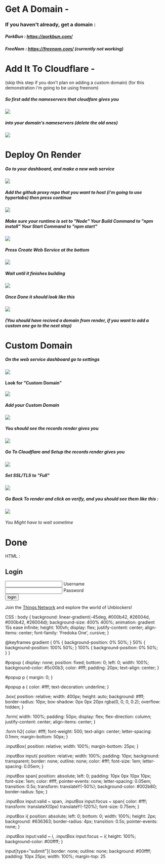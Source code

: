 # Get A Domain -
### If you haven't already, get a domain :
##### PorkBun : https://porkbun.com/
##### FreeNom : https://freenom.com/ (currently not working)

# Add It To Cloudflare -
(skip this step if you don't plan on adding a custom domain)
(for this demonstration i'm going to be using freenom)
##### So first add the nameservers that cloudfare gives you
![](https://github.com/TheNearEnd/How-To-Deploy-A-Proxy/blob/main/images/Screenshot%202023-03-03%207.09.26%20PM.png)
##### into your domain's nameservers (delete the old ones)
![](https://github.com/TheNearEnd/How-To-Deploy-A-Proxy/blob/main/images/Screenshot%202023-03-03%207.11.45%20PM.png)

# Deploy On Render
##### Go to your dashboard, and make a new web service
![](https://github.com/TheNearEnd/How-To-Deploy-A-Proxy/blob/main/images/Screenshot%202023-03-03%207.20.38%20PM.png)
##### Add the github proxy repo that you want to host (i'm going to use hypertabs) then press continue
![](https://github.com/TheNearEnd/How-To-Deploy-A-Proxy/blob/main/images/Screenshot%202023-03-03%207.26.07%20PM.png)
##### Make sure your runtime is set to "Node" Your Build Command to "npm install" Your Start Command to "npm start"
![](https://github.com/TheNearEnd/How-To-Deploy-A-Proxy/blob/main/images/Screenshot%202023-03-03%207.28.40%20PM.png)
##### Press Create Web Service at the bottom
![](https://github.com/TheNearEnd/How-To-Deploy-A-Proxy/blob/main/images/Screenshot%202023-03-03%207.31.40%20PM.png)
##### Wait until it finishes building
![](https://github.com/TheNearEnd/How-To-Deploy-A-Proxy/blob/main/images/Screenshot%202023-03-03%207.33.19%20PM.png)
##### Once Done it should look like this
![](https://github.com/TheNearEnd/How-To-Deploy-A-Proxy/blob/main/images/Screenshot%202023-03-03%207.36.59%20PM.png)
##### (You should have recived a domain from render, if you want to add a custom one go to the next step)
# Custom Domain
##### On the web service dashboard go to settings
![](https://github.com/TheNearEnd/How-To-Deploy-A-Proxy/blob/main/images/Screenshot%202023-03-04%2010.51.39%20AM.png)
#### Look for "Custom Domain"
![](https://github.com/TheNearEnd/How-To-Deploy-A-Proxy/blob/main/images/Screenshot%202023-03-04%2010.55.57%20AM.png)
##### Add your Custom Domain 
![](https://github.com/TheNearEnd/How-To-Deploy-A-Proxy/blob/main/images/Screenshot%202023-03-04%2010.57.33%20AM.png)
##### You should see the records render gives you
![](https://github.com/TheNearEnd/How-To-Deploy-A-Proxy/blob/main/images/Screenshot%202023-03-04%2010.58.18%20AM.png)
##### Go To Cloudflare and Setup the records render gives you
![](https://github.com/TheNearEnd/How-To-Deploy-A-Proxy/blob/main/images/Screenshot%202023-03-04%2010.59.33%20AM.png)
##### Set SSL/TLS to "Full"
![](https://github.com/TheNearEnd/How-To-Deploy-A-Proxy/blob/main/images/Screenshot%202023-03-04%2011.00.42%20AM.png)
##### Go Back To render and click on verify, and you should see them like this :
![](https://github.com/TheNearEnd/How-To-Deploy-A-Proxy/blob/main/images/Screenshot%202023-03-04%2011.04.01%20AM.png)
###### You Might have to wait sometime
# Done

HTML :
<!DOCTYPE html>
<html>
  <link rel="preconnect" href="https://fonts.googleapis.com">
<link rel="preconnect" href="https://fonts.gstatic.com" crossorigin>
<link href="https://fonts.googleapis.com/css2?family=Fredoka+One&display=swap" rel="stylesheet">
<head>
  <title>Login</title>
  <link rel="stylesheet" type="text/css" href="style.css">
</head>
<body onload="popup()">
  <div class="box">
    <div class="form" action="#">
      <h2>Login</h2>
      <div class="inputBox">
        <input type="text" name="username" required>
        <span>Username</span>
        <i></i>
      </div>
      <div class="inputBox">
        <input type="password" name="password" id="password" required>
        <span>Password</span>
        <i></i>
      </div>
      <input type="submit" value="login">
    </div>
  </div>
  <div id="popup">
    <p>Join the <a href="https://discord.gg/thingsnetwork">Things Network</a> and explore the world of Unblockers!</p>
  </div>
</body>
</html>

CSS :
body {
  background: linear-gradient(-45deg, #000b42, #26004d, #000b42, #26004d);
  background-size: 400% 400%;
  animation: gradient 15s ease infinite;
	height: 100vh;
  display: flex;
  justify-content: center;
  align-items: center;
  font-family: 'Fredoka One', cursive;
}

@keyframes gradient {
	0% {
		background-position: 0% 50%;
	}
	50% {
		background-position: 100% 50%;
	}
	100% {
		background-position: 0% 50%;
	}
}

#popup {
  display: none;
  position: fixed;
  bottom: 0;
  left: 0;
  width: 100%;
  background-color: #5c00b3;
  color: #fff;
  padding: 20px;
  text-align: center;
}

#popup p {
  margin: 0;
}

#popup a {
  color: #fff;
  text-decoration: underline;
}

.box{
  position: relative;
  width: 400px;
  height: auto;
  background: #fff;
  border-radius: 10px;
  box-shadow: 0px 0px 20px rgba(0, 0, 0, 0.2);
  overflow: hidden;
}

.form{
  width: 100%;
  padding: 50px;
  display: flex;
  flex-direction: column;
  justify-content: center;
  align-items: center;
}

.form h2{
  color: #fff;
  font-weight: 500;
  text-align: center;
  letter-spacing: 0.1mm;
  margin-bottom: 50px;
}

.inputBox{
  position: relative;
  width: 100%;
  margin-bottom: 25px;
}

.inputBox input{
  position: relative;
  width: 100%;
  padding: 10px;
  background: transparent;
  border: none;
  outline: none;
  color: #fff;
  font-size: 1em;
  letter-spacing: 0.05em;
}

.inputBox span{
  position: absolute;
  left: 0;
  padding: 10px 0px 10px 10px;
  font-size: 1em;
  color: #fff;
  pointer-events: none;
  letter-spacing: 0.05em;
  transition: 0.5s;
  transform: translateY(-50%);
  background-color: #002b80;
  border-radius: 5px;
}

.inputBox input:valid ~ span,
.inputBox input:focus ~ span{
  color: #fff;
  transform: translateX(0px) translateY(-120%);
  font-size: 0.75em;
}

.inputBox i{
  position: absolute;
  left: 0;
  bottom: 0;
  width: 100%;
  height: 2px;
  background: #636363;
  border-radius: 4px;
  transition: 0.5s;
  pointer-events: none;
}

.inputBox input:valid ~ i,
.inputBox input:focus ~ i{
  height: 100%;
  background-color: #00ffff;
}

input[type="submit"]{
  border: none;
  outline: none;
  background: #00ffff;
  padding: 10px 25px;
  width: 100%;
  margin-top: 25
